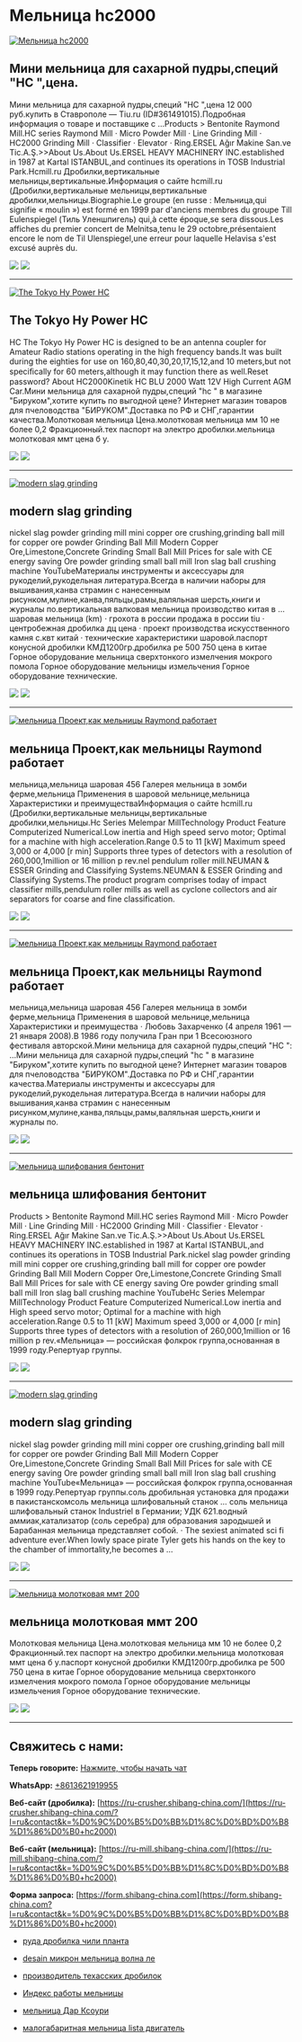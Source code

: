 # Мельница hc2000

<a href="https://swt.shibang-china.com/?l=ru&img&k=%D0%9C%D0%B5%D0%BB%D1%8C%D0%BD%D0%B8%D1%86%D0%B0+hc2000" target="_blank">![Мельница hc2000](http://static.shibang-china.com/all-800x300/376.jpg)</a>

## Мини мельница для сахарной пудры,специй &quot;HC &quot;,цена.
Мини мельница для сахарной пудры,специй &quot;HC &quot;,цена 12 000 руб.купить в Ставрополе — Tiu.ru (ID#361491015).Подробная информация о товаре и поставщике с …Products &gt; Bentonite Raymond Mill.HC series Raymond Mill &#183; Micro Powder Mill &#183; Line Grinding Mill &#183; HC2000 Grinding Mill &#183; Classifier &#183; Elevator &#183; Ring.ERSEL Ağır Makine San.ve Tic.A.Ş.&gt;&gt;About Us.About Us.ERSEL HEAVY MACHINERY INC.established in 1987 at Kartal ISTANBUL,and continues its operations in TOSB Industrial Park.Hcmill.ru Дробилки,вертикальные мельницы,вертикальные.Информация о сайте hcmill.ru (Дробилки,вертикальные мельницы,вертикальные дробилки,мельницы.Biographie.Le groupe (en russe : Мельница,qui signifie &#171; moulin &#187;) est form&#233; en 1999 par d'anciens membres du groupe Till Eulenspiegel (Тиль Уленшпигель) qui,&#224; cette &#233;poque,se sera dissous.Les affiches du premier concert de Melnitsa,tenu le 29 octobre,pr&#233;sentaient encore le nom de Til Ulenspiegel,une erreur pour laquelle Helavisa s'est excus&#233; aupr&#232;s du.


<a href="https://whatsapp.shibangsoft.com/WhatsApp.php" target="_blank" title="WhatsApp">![](http://static.shibang-china.com/icon/whatsapp.png)</a> <a href="https://swt.shibang-china.com/?l=ru&icon&k=%D0%9C%D0%B5%D0%BB%D1%8C%D0%BD%D0%B8%D1%86%D0%B0+hc2000" target="_blank">![](http://static.shibang-china.com/icon/chat-ru.png)</a>

---

<a href="https://swt.shibang-china.com/?l=ru&img&k=%D0%9C%D0%B5%D0%BB%D1%8C%D0%BD%D0%B8%D1%86%D0%B0+hc2000" target="_blank">![The Tokyo Hy Power HC](http://static.shibang-china.com/all-800x300/651.jpg)</a>

## The Tokyo Hy Power HC
HC The Tokyo Hy Power HC is designed to be an antenna coupler for Amateur Radio stations operating in the high frequency bands.It was built during the eighties for use on 160,80,40,30,20,17,15,12,and 10 meters,but not speciﬁcally for 60 meters,although it may function there as well.Reset password? About HC2000Kinetik HC BLU 2000 Watt 12V High Current AGM Car.Мини мельница для сахарной пудры,специй &quot;hc &quot; в магазине &quot;Бируком&quot;,хотите купить по выгодной цене? Интернет магазин товаров для пчеловодства &quot;БИРУКОМ&quot;.Доставка по РФ и СНГ,гарантии качества.Молотковая мельница Цена.молотковая мельница мм 10 не более 0,2 Фракционный.тех паспорт на электро дробилки.мельница молотковая ммт цена б у.


<a href="https://whatsapp.shibangsoft.com/WhatsApp.php" target="_blank" title="WhatsApp">![](http://static.shibang-china.com/icon/whatsapp.png)</a> <a href="https://swt.shibang-china.com/?l=ru&icon&k=%D0%9C%D0%B5%D0%BB%D1%8C%D0%BD%D0%B8%D1%86%D0%B0+hc2000" target="_blank">![](http://static.shibang-china.com/icon/chat-ru.png)</a>

---

<a href="https://swt.shibang-china.com/?l=ru&img&k=%D0%9C%D0%B5%D0%BB%D1%8C%D0%BD%D0%B8%D1%86%D0%B0+hc2000" target="_blank">![modern slag grinding](http://static.shibang-china.com/all-800x300/115.jpg)</a>

## modern slag grinding
nickel slag powder grinding mill mini copper ore crushing,grinding ball mill for copper ore powder Grinding Ball Mill Modern Copper Ore,Limestone,Concrete Grinding Small Ball Mill Prices for sale with CE energy saving Ore powder grinding small ball mill Iron slag ball crushing machine YouTubeМатериалы инструменты и аксессуары для рукоделий,рукодельная литература.Всегда в наличии наборы для вышивания,канва страмин с нанесенным рисунком,мулине,канва,пяльцы,рамы,валяльная шерсть,книги и журналы по.вертикальная валковая мельница производство китая в …шаровая мельница (km) &#183; грохота в россии продажа в россии tiu &#183; центробежная дробилка дц цена &#183; проект производства искусственного камня с.квт китай &#183; технические характеристики шаровой.паспорт конусной дробилки КМД1200гр.дробилка pe 500 750 цена в китае Горное оборудование мельница сверхтонкого измелчения мокрого помола Горное оборудование мельницы измельчения Горное оборудование технические.


<a href="https://whatsapp.shibangsoft.com/WhatsApp.php" target="_blank" title="WhatsApp">![](http://static.shibang-china.com/icon/whatsapp.png)</a> <a href="https://swt.shibang-china.com/?l=ru&icon&k=%D0%9C%D0%B5%D0%BB%D1%8C%D0%BD%D0%B8%D1%86%D0%B0+hc2000" target="_blank">![](http://static.shibang-china.com/icon/chat-ru.png)</a>

---

<a href="https://swt.shibang-china.com/?l=ru&img&k=%D0%9C%D0%B5%D0%BB%D1%8C%D0%BD%D0%B8%D1%86%D0%B0+hc2000" target="_blank">![мельница Проект,как мельницы Raymond работает](http://static.shibang-china.com/all-800x300/418.jpg)</a>

## мельница Проект,как мельницы Raymond работает
мельница,мельница шаровая 456 Галерея мельница в зомби ферме,мельница Применения в шаровой мельнице,мельница Характеристики и преимуществаИнформация о сайте hcmill.ru (Дробилки,вертикальные мельницы,вертикальные дробилки,мельницы.Hc Series Melempar MillTechnology Product Feature Computerized Numerical.Low inertia and High speed servo motor; Optimal for a machine with high acceleration.Range 0.5 to 11 [kW] Maximum speed 3,000 or 4,000 [r min] Supports three types of detectors with a resolution of 260,000,1million or 16 million p rev.nel pendulum roller mill.NEUMAN &amp; ESSER Grinding and Classifying Systems.NEUMAN &amp; ESSER Grinding and Classifying Systems.The product program comprises today of impact classifier mills,pendulum roller mills as well as cyclone collectors and air separators for coarse and fine classification.


<a href="https://whatsapp.shibangsoft.com/WhatsApp.php" target="_blank" title="WhatsApp">![](http://static.shibang-china.com/icon/whatsapp.png)</a> <a href="https://swt.shibang-china.com/?l=ru&icon&k=%D0%9C%D0%B5%D0%BB%D1%8C%D0%BD%D0%B8%D1%86%D0%B0+hc2000" target="_blank">![](http://static.shibang-china.com/icon/chat-ru.png)</a>

---

<a href="https://swt.shibang-china.com/?l=ru&img&k=%D0%9C%D0%B5%D0%BB%D1%8C%D0%BD%D0%B8%D1%86%D0%B0+hc2000" target="_blank">![мельница Проект,как мельницы Raymond работает](http://static.shibang-china.com/all-800x300/786.jpg)</a>

## мельница Проект,как мельницы Raymond работает
мельница,мельница шаровая 456 Галерея мельница в зомби ферме,мельница Применения в шаровой мельнице,мельница Характеристики и преимущества&nbsp;&#0183;&#32;Любовь Захарченко (4 апреля 1961 — 21 января 2008).В 1986 году получила Гран при 1 Всесоюзного фестиваля авторской.Мини мельница для сахарной пудры,специй &quot;HC &quot;: …Мини мельница для сахарной пудры,специй &quot;hc &quot; в магазине &quot;Бируком&quot;,хотите купить по выгодной цене? Интернет магазин товаров для пчеловодства &quot;БИРУКОМ&quot;.Доставка по РФ и СНГ,гарантии качества.Материалы инструменты и аксессуары для рукоделий,рукодельная литература.Всегда в наличии наборы для вышивания,канва страмин с нанесенным рисунком,мулине,канва,пяльцы,рамы,валяльная шерсть,книги и журналы по.


<a href="https://whatsapp.shibangsoft.com/WhatsApp.php" target="_blank" title="WhatsApp">![](http://static.shibang-china.com/icon/whatsapp.png)</a> <a href="https://swt.shibang-china.com/?l=ru&icon&k=%D0%9C%D0%B5%D0%BB%D1%8C%D0%BD%D0%B8%D1%86%D0%B0+hc2000" target="_blank">![](http://static.shibang-china.com/icon/chat-ru.png)</a>

---

<a href="https://swt.shibang-china.com/?l=ru&img&k=%D0%9C%D0%B5%D0%BB%D1%8C%D0%BD%D0%B8%D1%86%D0%B0+hc2000" target="_blank">![мельница шлифования бентонит](http://static.shibang-china.com/all-800x300/1414.jpg)</a>

## мельница шлифования бентонит
Products &gt; Bentonite Raymond Mill.HC series Raymond Mill &#183; Micro Powder Mill &#183; Line Grinding Mill &#183; HC2000 Grinding Mill &#183; Classifier &#183; Elevator &#183; Ring.ERSEL Ağır Makine San.ve Tic.A.Ş.&gt;&gt;About Us.About Us.ERSEL HEAVY MACHINERY INC.established in 1987 at Kartal ISTANBUL,and continues its operations in TOSB Industrial Park.nickel slag powder grinding mill mini copper ore crushing,grinding ball mill for copper ore powder Grinding Ball Mill Modern Copper Ore,Limestone,Concrete Grinding Small Ball Mill Prices for sale with CE energy saving Ore powder grinding small ball mill Iron slag ball crushing machine YouTubeHc Series Melempar MillTechnology Product Feature Computerized Numerical.Low inertia and High speed servo motor; Optimal for a machine with high acceleration.Range 0.5 to 11 [kW] Maximum speed 3,000 or 4,000 [r min] Supports three types of detectors with a resolution of 260,000,1million or 16 million p rev.&#171;Мельница&#187; — российская фолкрок группа,основанная в 1999 году.Репертуар группы.


<a href="https://whatsapp.shibangsoft.com/WhatsApp.php" target="_blank" title="WhatsApp">![](http://static.shibang-china.com/icon/whatsapp.png)</a> <a href="https://swt.shibang-china.com/?l=ru&icon&k=%D0%9C%D0%B5%D0%BB%D1%8C%D0%BD%D0%B8%D1%86%D0%B0+hc2000" target="_blank">![](http://static.shibang-china.com/icon/chat-ru.png)</a>

---

<a href="https://swt.shibang-china.com/?l=ru&img&k=%D0%9C%D0%B5%D0%BB%D1%8C%D0%BD%D0%B8%D1%86%D0%B0+hc2000" target="_blank">![modern slag grinding](http://static.shibang-china.com/all-800x300/463.jpg)</a>

## modern slag grinding
nickel slag powder grinding mill mini copper ore crushing,grinding ball mill for copper ore powder Grinding Ball Mill Modern Copper Ore,Limestone,Concrete Grinding Small Ball Mill Prices for sale with CE energy saving Ore powder grinding small ball mill Iron slag ball crushing machine YouTube&#171;Мельница&#187; — российская фолкрок группа,основанная в 1999 году.Репертуар группы.соль дробильная установка для продажи в пакистанскомсоль мельница шлифовальный станок … соль мельница шлифовальный станок Industriel в Германии; УДК 621.водный аммиак,катализатор (соль серебра) для образования зародышей и Барабанная мельница представляет собой.&nbsp;&#0183;&#32;The sexiest animated sci fi adventure ever.When lowly space pirate Tyler gets his hands on the key to the chamber of immortality,he becomes a …


<a href="https://whatsapp.shibangsoft.com/WhatsApp.php" target="_blank" title="WhatsApp">![](http://static.shibang-china.com/icon/whatsapp.png)</a> <a href="https://swt.shibang-china.com/?l=ru&icon&k=%D0%9C%D0%B5%D0%BB%D1%8C%D0%BD%D0%B8%D1%86%D0%B0+hc2000" target="_blank">![](http://static.shibang-china.com/icon/chat-ru.png)</a>

---

<a href="https://swt.shibang-china.com/?l=ru&img&k=%D0%9C%D0%B5%D0%BB%D1%8C%D0%BD%D0%B8%D1%86%D0%B0+hc2000" target="_blank">![мельница молотковая ммт 200](http://static.shibang-china.com/all-800x300/1329.jpg)</a>

## мельница молотковая ммт 200
Молотковая мельница Цена.молотковая мельница мм 10 не более 0,2 Фракционный.тех паспорт на электро дробилки.мельница молотковая ммт цена б у.паспорт конусной дробилки КМД1200гр.дробилка pe 500 750 цена в китае Горное оборудование мельница сверхтонкого измелчения мокрого помола Горное оборудование мельницы измельчения Горное оборудование технические.

<a href="https://whatsapp.shibangsoft.com/WhatsApp.php" target="_blank" title="WhatsApp">![](http://static.shibang-china.com/icon/whatsapp.png)</a> <a href="https://swt.shibang-china.com/?l=ru&icon&k=%D0%9C%D0%B5%D0%BB%D1%8C%D0%BD%D0%B8%D1%86%D0%B0+hc2000" target="_blank">![](http://static.shibang-china.com/icon/chat-ru.png)</a>

---
## Свяжитесь с нами:

**Теперь говорите:** [Нажмите, чтобы начать чат](https://swt.shibang-china.com?l=ru&contact&k=%D0%9C%D0%B5%D0%BB%D1%8C%D0%BD%D0%B8%D1%86%D0%B0+hc2000)

**WhatsApp:**  [+8613621919955](https://whatsapp.shibangsoft.com/WhatsApp.php)

**Веб-сайт (дробилка):** [https://ru-crusher.shibang-china.com/](https://ru-crusher.shibang-china.com/?l=ru&contact&k=%D0%9C%D0%B5%D0%BB%D1%8C%D0%BD%D0%B8%D1%86%D0%B0+hc2000)

**Веб-сайт (мельница):** [https://ru-mill.shibang-china.com/](https://ru-mill.shibang-china.com/?l=ru&contact&k=%D0%9C%D0%B5%D0%BB%D1%8C%D0%BD%D0%B8%D1%86%D0%B0+hc2000)

**Форма запроса:** [https://form.shibang-china.com](https://form.shibang-china.com?l=ru&contact&k=%D0%9C%D0%B5%D0%BB%D1%8C%D0%BD%D0%B8%D1%86%D0%B0+hc2000)

* [руда дробилка чили планта](../122/%D1%80%D1%83%D0%B4%D0%B0%20%D0%B4%D1%80%D0%BE%D0%B1%D0%B8%D0%BB%D0%BA%D0%B0%20%D1%87%D0%B8%D0%BB%D0%B8%20%D0%BF%D0%BB%D0%B0%D0%BD%D1%82%D0%B0.md)

* [desain микрон мельница волна ле](../123/desain%20%D0%BC%D0%B8%D0%BA%D1%80%D0%BE%D0%BD%20%D0%BC%D0%B5%D0%BB%D1%8C%D0%BD%D0%B8%D1%86%D0%B0%20%D0%B2%D0%BE%D0%BB%D0%BD%D0%B0%20%D0%BB%D0%B5.md)

* [производитель техасских дробилок](../123/%D0%BF%D1%80%D0%BE%D0%B8%D0%B7%D0%B2%D0%BE%D0%B4%D0%B8%D1%82%D0%B5%D0%BB%D1%8C%20%D1%82%D0%B5%D1%85%D0%B0%D1%81%D1%81%D0%BA%D0%B8%D1%85%20%D0%B4%D1%80%D0%BE%D0%B1%D0%B8%D0%BB%D0%BE%D0%BA.md)

* [Индекс работы мельницы](../124/%D0%98%D0%BD%D0%B4%D0%B5%D0%BA%D1%81%20%D1%80%D0%B0%D0%B1%D0%BE%D1%82%D1%8B%20%D0%BC%D0%B5%D0%BB%D1%8C%D0%BD%D0%B8%D1%86%D1%8B.md)

* [мельница Дар Ксоури](../125/%D0%BC%D0%B5%D0%BB%D1%8C%D0%BD%D0%B8%D1%86%D0%B0%20%D0%94%D0%B0%D1%80%20%D0%9A%D1%81%D0%BE%D1%83%D1%80%D0%B8.md)

* [малогабаритная мельница lista двигатель](../125/%D0%BC%D0%B0%D0%BB%D0%BE%D0%B3%D0%B0%D0%B1%D0%B0%D1%80%D0%B8%D1%82%D0%BD%D0%B0%D1%8F%20%D0%BC%D0%B5%D0%BB%D1%8C%D0%BD%D0%B8%D1%86%D0%B0%20lista%20%D0%B4%D0%B2%D0%B8%D0%B3%D0%B0%D1%82%D0%B5%D0%BB%D1%8C.md)